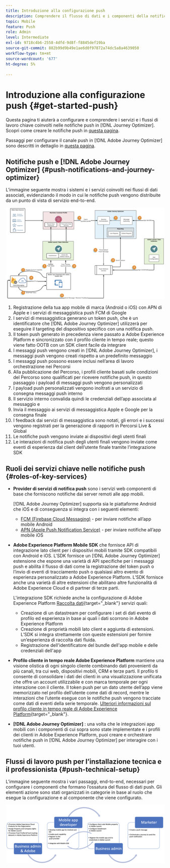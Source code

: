 ```yaml
---
title: Introduzione alla configurazione push
description: Comprendere il flusso di dati e i componenti della notifica push
topic: Mobile
feature: Push
role: Admin
level: Intermediate
exl-id: 9718c4b6-2558-4dfd-9d8f-f8845def19ba
source-git-commit: 882b99d9b49e1ae6d0f97872a74dc5a8a4639050
workflow-type: tm+mt
source-wordcount: '677'
ht-degree: 5%

---
```


# Introduzione alla configurazione push {#get-started-push}

Questa pagina ti aiuterà a configurare e comprendere i servizi e i flussi di lavoro chiave coinvolti nelle notifiche push in [!DNL Journey Optimizer]. Scopri come creare le notifiche push in [questa pagina](create-push.md).

Passaggi per configurare il canale push in [!DNL Adobe Journey Optimizer] sono descritti in dettaglio in [questa pagina](push-configuration.md).

## Notifiche push e [!DNL Adobe Journey Optimizer] {#push-notifications-and-journey-optimizer}

L’immagine seguente mostra i sistemi e i servizi coinvolti nei flussi di dati associati, evidenziando il modo in cui le notifiche push vengono distribuite da un punto di vista di servizio end-to-end.

![](assets/push-flow.png)

1. Registrazione della tua app mobile di marca (Android o iOS) con APN di Apple e i servizi di messaggistica push FCM di Google
1. I servizi di messaggistica generano un token push, che è un identificatore che [!DNL Adobe Journey Optimizer] utilizzerà per eseguire il targeting del dispositivo specifico con una notifica push.
1. Il token push generato in precedenza viene passato a Adobe Experience Platform e sincronizzato con il profilo cliente in tempo reale; questo viene fatto OOTB con un SDK client facile da integrare
1. I messaggi push vengono creati in [!DNL Adobe Journey Optimizer], i messaggi push vengono creati rispetto a un predefinito messaggio
1. I messaggi push possono essere inclusi nell’area di lavoro orchestrazione nei Percorsi
1. Alla pubblicazione del Percorso, i profili cliente basati sulle condizioni del Percorso sono qualificati per ricevere notifiche push, in questo passaggio i payload di messaggi push vengono personalizzati
1. I payload push personalizzati vengono inoltrati a un servizio di consegna messaggi push interno
1. Il servizio interno convalida quindi le credenziali dell’app associata al messaggio e
1. Invia il messaggio ai servizi di messaggistica Apple e Google per la consegna finale
1. I feedback dai servizi di messaggistica sono notati, gli errori e i successi vengono registrati per la generazione di rapporti in Percorsi Live &amp; Global
1. Le notifiche push vengono inviate ai dispositivi degli utenti finali
1. Le interazioni di notifica push degli utenti finali vengono inviate come eventi di esperienza dal client dell’utente finale tramite l’integrazione SDK

## Ruoli dei servizi chiave nelle notifiche push {#roles-of-key-services}

* **Provider di servizi di notifica push** sono i servizi web componenti di base che forniscono notifiche dai server remoti alle app mobili.

   [!DNL Adobe Journey Optimizer]  supporta sia le piattaforme Android che iOS e di conseguenza si integra con i seguenti elementi:
   * [FCM (Firebase Cloud Messaging)](https://firebase.google.com/docs/cloud-messaging) - per inviare notifiche all’app mobile Android
   * [APN (Apple Push Notification Service)](https://developer.apple.com/library/archive/documentation/NetworkingInternet/Conceptual/RemoteNotificationsPG/APNSOverview.html) - per inviare notifiche all’app mobile iOS

* **Adobe Experience Platform Mobile SDK** che fornisce API di integrazione lato client per i dispositivi mobili tramite SDK compatibili con Android e iOS. L&#39;SDK fornisce un [!DNL Adobe Journey Optimizer] estensione che espone una varietà di API specifiche per i messaggi push e abilita il flusso di dati come la registrazione del token push o l’invio di eventi di tracciamento push o qualsiasi altro evento di esperienza personalizzato a Adobe Experience Platform. L’SDK fornisce anche una varietà di altre estensioni che abilitano altre funzionalità di Adobe Experience Cloud e di partner di terze parti.

   L&#39;integrazione SDK richiede anche la configurazione di Adobe Experience Platform [Raccolta dati](https://experienceleague.adobe.com/docs/experience-platform/tags/home.html?lang=it){target=&quot;_blank&quot;} servizi quali:

   * Creazione di un datastream per configurare i set di dati evento di profilo ed esperienza in base ai quali i dati scorrono in Adobe Experience Platform
   * Creazione di proprietà mobili lato client e aggiunta di estensioni. L’SDK si integra strettamente con queste estensioni per fornire un’esperienza di raccolta dati fluida.
   * Registrazione dell&#39;identificatore del bundle dell&#39;app mobile e delle credenziali dell&#39;app

* **Profilo cliente in tempo reale Adobe Experience Platform**  mantiene una visione olistica di ogni singolo cliente combinando dati provenienti da più canali, tra cui web, dispositivi mobili, CRM e terze parti. Il profilo ti consente di consolidare i dati dei clienti in una visualizzazione unificata che offre un account utilizzabile e con marca temporale per ogni interazione con il cliente. Il token push per un dato utente dell’app viene memorizzato nel profilo dell’utente come dati di record, mentre le interazioni che l’utente esegue con le notifiche push vengono tracciate come dati di eventi della serie temporale. [Ulteriori informazioni sul profilo cliente in tempo reale di Adobe Experience Platform](https://experienceleague.adobe.com/docs/experience-platform/profile/home.html?lang=it){target=&quot;_blank&quot;}.

* **[!DNL Adobe Journey Optimizer]** : una volta che le integrazioni app mobili con i componenti di cui sopra sono state implementate e i profili dei clienti in Adobe Experience Platform, puoi creare e orchestrare notifiche push in [!DNL Adobe Journey Optimizer] per interagire con i tuoi utenti.

## Flussi di lavoro push per l’installazione tecnica e il professionista {#push-technical-setup}

L’immagine seguente mostra i vari passaggi, end-to-end, necessari per configurare i componenti che formano l’ossatura del flusso di dati push. Gli elementi azione sono stati organizzati in categorie in base al ruolo che esegue la configurazione e al componente che viene configurato.

![](assets/user-flow.png)
